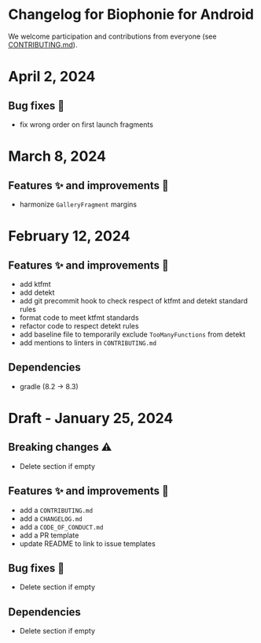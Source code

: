 # Changelog for Biophonie for Android

We welcome participation and contributions from everyone (see [CONTRIBUTING.md](https://github.com/DesignandHuman/biophonie/blob/master/CONTRIBUTING.md)).

# April 2, 2024

## Bug fixes 🐞
* fix wrong order on first launch fragments

# March 8, 2024

## Features ✨ and improvements 🏁
* harmonize `GalleryFragment` margins

# February 12, 2024

## Features ✨ and improvements 🏁
* add ktfmt
* add detekt
* add git precommit hook to check respect of ktfmt and detekt standard rules
* format code to meet ktfmt standards
* refactor code to respect detekt rules
* add baseline file to temporarily exclude `TooManyFunctions` from detekt
* add mentions to linters in `CONTRIBUTING.md`

## Dependencies
* gradle (8.2 -> 8.3)

# Draft - January 25, 2024
## Breaking changes ⚠️
* Delete section if empty

## Features ✨ and improvements 🏁
* add a `CONTRIBUTING.md`
* add a `CHANGELOG.md`
* add a `CODE_OF_CONDUCT.md`
* add a PR template
* update README to link to issue templates

## Bug fixes 🐞
* Delete section if empty

## Dependencies
* Delete section if empty